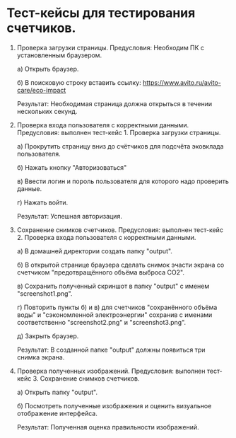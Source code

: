 # Тест-кейсы для тестирования счетчиков.


1. Проверка загрузки страницы.
   Предусловия: Необходим ПК с установленным браузером.

   а) Открыть браузер.
   
   б) В поисковую строку вставить ссылку: https://www.avito.ru/avito-care/eco-impact
   

   Результат: Необходимая страница должна открыться в течении нескольких секунд.



2. Проверка входа пользователя с корректными данными.
   Предусловия: выполнен тест-кейс 1. Проверка загрузки страницы.

   а) Прокрутить страницу вниз до счётчиков для подсчёта эковклада пользователя.
   
   б) Нажать кнопку "Авторизоваться"
   
   в) Ввести логин и пороль пользователя для которого надо проверить данные.
   
   г) Нажать войти.
   

   Результат: Успешная авторизация.



3. Сохранение снимков счетчиков.
   Предусловия: выполнен тест-кейс 2. Проверка входа пользователя с корректными данными.

   а) В домашней директории создать папку "output".
   
   б) В открытой странице браузера сделать снимок эчасти экрана со счетчиком "предотвращённого объёма выброса CO2".
   
   в) Сохранить полученный скриншот в папку "output" с именем "screenshot1.png".
   
   г) Повторить пункты б) и в) для счетчиков "сохранённого объёма воды" и "сэкономленной электроэнергии"
      сохранив с именами соответственно "screenshot2.png" и "screenshot3.png".
   
   д) Закрыть браузер.
   

   Результат: В созданной папке "output" должны появиться три снимка экрана.



4. Проверка полученных изображений.
   Предусловия: выполнен тест-кейс 3. Сохранение снимков счетчиков.

   а) Открыть папку "output".
   
   б) Посмотреть полученные изображения и оценить визуальное отображение интерфейса.
   

   Результат: Полученная оценка правильности изображений.
